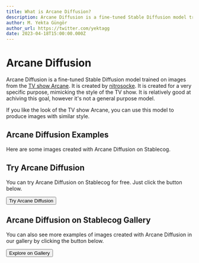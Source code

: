 ```yaml
---
title: What is Arcane Diffusion?
description: Arcane Diffusion is a fine-tuned Stable Diffusion model trained on images from the TV show Arcane.
author: M. Yekta Güngör
author_url: https://twitter.com/yektagg
date: 2023-04-18T15:00:00.000Z
---
```


<script>
  import Button from '$components/buttons/Button.svelte'
  import DocImage from '$components/docs/DocImage.svelte'
</script>

# Arcane Diffusion

Arcane Diffusion is a fine-tuned Stable Diffusion model trained on images from the [TV show Arcane](https://www.imdb.com/title/tt11126994/). It is created by [nitrosocke](https://huggingface.co/nitrosocke). It is created for a very specific purpose, mimicking the style of the TV show. It is relatively good at achiving this goal, however it's not a general purpose model.

If you like the look of the TV show Arcane, you can use this model to produce images with similar style.

## Arcane Diffusion Examples

Here are some images created with Arcane Diffusion on Stablecog.

<DocImage src="https://ba.stablecog.com/guide/models/arcane-diffusion.jpg" alt="Arcane Diffusion Examples" width="2560" height="4480"/>

## Try Arcane Diffusion

You can try Arcane Diffusion on Stablecog for free. Just click the button below.

<Button class="mt-4" href="https://stablecog.com/generate/?mi=36d9d835-646f-4fc7-b9fe-98654464bf8e&adv=true" target="_blank">
Try Arcane Diffusion
</Button>

## Arcane Diffusion on Stablecog Gallery

You can also see more examples of images created with Arcane Diffusion in our gallery by clicking the button below.

<Button class="mt-4" href="https://stablecog.com/gallery?mi=36d9d835-646f-4fc7-b9fe-98654464bf8e" target="_blank">
  Explore on Gallery
</Button>
